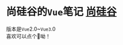 # 尚硅谷的`Vue`笔记  [尚硅谷](https://space.bilibili.com/302417610?spm_id_from=333.337.0.0)<br>
版本是`Vue`2.0~`Vue3`.0<br>
喜欢可以点个🤞呦！
